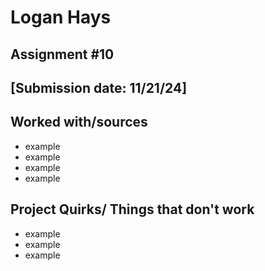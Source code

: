 # Logan Hays
## Assignment #10
## [Submission date: 11/21/24]
## Worked with/sources 
* example
* example
* example
* example
## Project Quirks/ Things that don't work
* example
* example
* example
